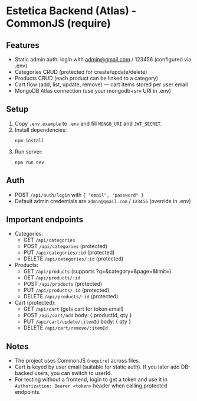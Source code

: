 # Estetica Backend (Atlas) - CommonJS (require)
## Features
- Static admin auth: login with admin@gmail.com / 123456 (configured via .env)
- Categories CRUD (protected for create/update/delete)
- Products CRUD (each product can be linked to a category)
- Cart flow (add, list, update, remove) — cart items stored per user email
- MongoDB Atlas connection (use your mongodb+srv URI in .env)

## Setup
1. Copy `.env.example` to `.env` and fill `MONGO_URI` and `JWT_SECRET`.
2. Install dependencies:
   ```
   npm install
   ```
3. Run server:
   ```
   npm run dev
   ```
## Auth
- POST `/api/auth/login` with `{ "email", "password" }`
- Default admin credentials are `admin@gmail.com` / `123456` (override in .env)

## Important endpoints
- Categories:
  - GET `/api/categories`
  - POST `/api/categories` (protected)
  - PUT `/api/categories/:id` (protected)
  - DELETE `/api/categories/:id` (protected)
- Products:
  - GET `/api/products` (supports ?q=&category=&page=&limit=)
  - GET `/api/products/:id`
  - POST `/api/products` (protected)
  - PUT `/api/products/:id` (protected)
  - DELETE `/api/products/:id` (protected)
- Cart (protected):
  - GET `/api/cart`  (gets cart for token email)
  - POST `/api/cart/add`  body: { productId, qty }
  - PUT `/api/cart/update/:itemId` body: { qty }
  - DELETE `/api/cart/remove/:itemId`

## Notes
- The project uses CommonJS (`require`) across files.
- Cart is keyed by user email (suitable for static auth). If you later add DB-backed users, you can switch to userId.
- For testing without a frontend, login to get a token and use it in `Authorization: Bearer <token>` header when calling protected endpoints.
